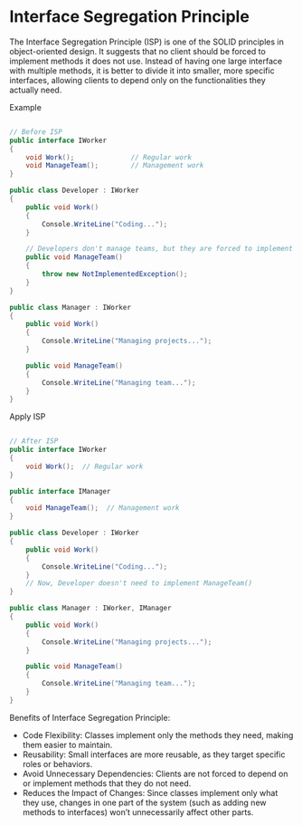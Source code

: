# Interface Segregation Principle

The Interface Segregation Principle (ISP) is one of the SOLID principles in object-oriented design. It suggests that no client should be forced to implement methods it does not use. Instead of having one large interface with multiple methods, it is better to divide it into smaller, more specific interfaces, allowing clients to depend only on the functionalities they actually need.

Example

```csharp

// Before ISP
public interface IWorker
{
    void Work();              // Regular work
    void ManageTeam();        // Management work
}

public class Developer : IWorker
{
    public void Work() 
    {
        Console.WriteLine("Coding...");
    }

    // Developers don't manage teams, but they are forced to implement this
    public void ManageTeam() 
    {
        throw new NotImplementedException();
    }
}

public class Manager : IWorker
{
    public void Work()
    {
        Console.WriteLine("Managing projects...");
    }

    public void ManageTeam()
    {
        Console.WriteLine("Managing team...");
    }
}
```

Apply ISP

```csharp

// After ISP
public interface IWorker
{
    void Work();  // Regular work
}

public interface IManager
{
    void ManageTeam();  // Management work
}

public class Developer : IWorker
{
    public void Work() 
    {
        Console.WriteLine("Coding...");
    }
    // Now, Developer doesn't need to implement ManageTeam()
}

public class Manager : IWorker, IManager
{
    public void Work() 
    {
        Console.WriteLine("Managing projects...");
    }

    public void ManageTeam() 
    {
        Console.WriteLine("Managing team...");
    }
}
```

Benefits of Interface Segregation Principle:

- Code Flexibility: Classes implement only the methods they need, making them easier to maintain.
- Reusability: Small interfaces are more reusable, as they target specific roles or behaviors.
- Avoid Unnecessary Dependencies: Clients are not forced to depend on or implement methods that they do not need.
- Reduces the Impact of Changes: Since classes implement only what they use, changes in one part of the system (such as adding new methods to interfaces) won’t unnecessarily affect other parts.
